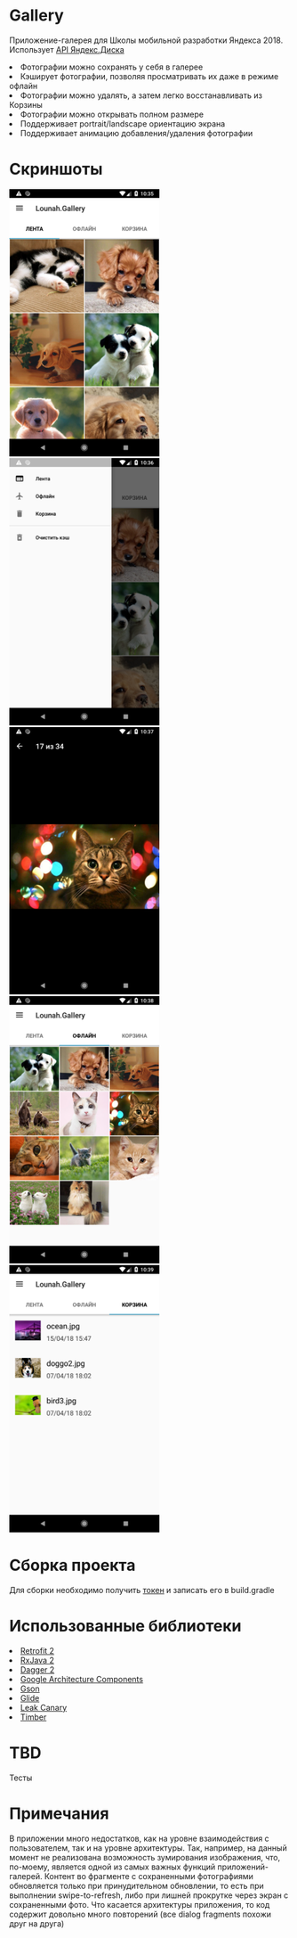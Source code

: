 # Gallery
Приложение-галерея для Школы мобильной разработки Яндекса 2018. Использует  <a href="https://tech.yandex.ru/disk/">API Яндекс.Диска</a>

<li>Фотографии можно сохранять у себя в галерее</li>
<li>Кэширует фотографии, позволяя просматривать их даже в режиме офлайн</li>
<li>Фотографии можно удалять, а затем легко восстанавливать из Корзины</li>
<li>Фотографии можно открывать полном размере</li>
<li>Поддерживает portrait/landscape ориентацию экрана</li>
<li>Поддерживает анимацию добавления/удаления фотографии</li>

# Скриншоты
<p>
<a href="https://github.com/Lounah/Gallery/blob/master/Screenshot_1523874903.png" target="_blank">
  <img src="https://github.com/Lounah/Gallery/blob/master/Screenshot_1523874903.png" width="270" height="480" alt="Screenshot" style="max-width:100%;">
</a>
<a href="https://github.com/Lounah/Gallery/blob/master/Screenshot_1523875012.png" target="_blank">
  <img src="https://github.com/Lounah/Gallery/blob/master/Screenshot_1523875012.png" width="270" height="480" alt="Screenshot" style="max-width:100%;">
</a>
<a href="https://github.com/Lounah/Gallery/blob/master/Screenshot_1523875034.png" target="_blank">
  <img src="https://github.com/Lounah/Gallery/blob/master/Screenshot_1523875034.png" width="270" height="480" alt="Screenshot" style="max-width:100%;">
</a>
<a href="https://github.com/Lounah/Gallery/blob/master/Screenshot_1523875125.png" target="_blank">
  <img src="https://github.com/Lounah/Gallery/blob/master/Screenshot_1523875125.png" width="270" height="480" alt="Screenshot" style="max-width:100%;">
</a>
<a href="https://github.com/Lounah/Gallery/blob/master/Screenshot_1523875178.png" target="_blank">
  <img src="https://github.com/Lounah/Gallery/blob/master/Screenshot_1523875178.png" width="270" height="480" alt="Screenshot" style="max-width:100%;">
</a>
</p>

# Сборка проекта
Для сборки необходимо получить <a href="https://oauth.yandex.ru">токен</a> и записать его в build.gradle

# Использованные библиотеки

<li> <a href="">Retrofit 2</a></li>
<li> <a href="">RxJava 2</a></li>
<li> <a href="">Dagger 2</a></li>
<li> <a href="">Google Architecture Components</a></li>
<li> <a href="">Gson</a></li>
<li> <a href="">Glide</a></li>
<li> <a href="">Leak Canary</a></li>
<li> <a href="">Timber</a></li>

# TBD 
Тесты

# Примечания
В приложении много недостатков, как на уровне взаимодействия с пользователем, так и на уровне архитектуры. Так, например, на данный момент не реализована возможность зумирования изображения, что, по-моему, является одной из самых важных функций приложений-галерей. Контент во фрагменте с сохраненными фотографиями обновляется только при принудительном обновлении, то есть при выполнении swipe-to-refresh, либо при лишней прокрутке через экран с сохраненными фото.
Что касается архитектуры приложения, то код содержит довольно много повторений (все dialog fragments похожи друг на друга)
